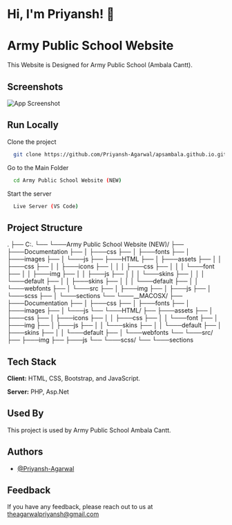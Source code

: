 
# Hi, I'm Priyansh! 👋

  
# Army Public School Website


This Website is Designed for Army Public School (Ambala Cantt).
## Screenshots

![App Screenshot](https://via.placeholder.com/468x300?text=App+Screenshot+Here)

  
## Run Locally

Clone the project

```bash
  git clone https://github.com/Priyansh-Agarwal/apsambala.github.io.git
```

Go to the Main Folder

```bash
  cd Army Public School Website (NEW)

```

Start the server

```bash
  Live Server (VS Code)
```

  
## Project Structure

.
├── C:.
└── └───Army Public School Website (NEW)/
    ├── ├───Documentation
    ├── │   ├───css
    ├── │   ├───fonts
    ├── │   ├───images
    ├── │   └───js
    ├── ├───HTML
    ├── │   ├───assets
    ├── │   │   ├───css
    ├── │   │   ├───icons
    ├── │   │   │   ├───css
    ├── │   │   │   └───font
    ├── │   │   ├───img
    ├── │   │   ├───js
    ├── │   │   │   └───skins
    ├── │   │   │       └───default
    ├── │   │   ├───skins
    ├── │   │   │   └───default
    ├── │   │   └───webfonts
    ├── │   └───src
    ├── │       ├───img
    ├── │       ├───js
    ├── │       └───scss
    ├── │           └───sections
    └── └───__MACOSX/
        ├── ├───Documentation
        ├── │   ├───css
        ├── │   ├───fonts
        ├── │   ├───images
        ├── │   └───js
        └── └───HTML/
            ├── ├───assets
            ├── │   ├───css
            ├── │   ├───icons
            ├── │   │   ├───css
            ├── │   │   └───font
            ├── │   ├───img
            ├── │   ├───js
            ├── │   │   └───skins
            ├── │   │       └───default
            ├── │   ├───skins
            ├── │   │   └───default
            ├── │   └───webfonts
            └── └───src/
                ├── ├───img
                ├── ├───js
                └── └───scss/
                    └── └───sections


  
## Tech Stack

**Client:** HTML, CSS, Bootstrap, and JavaScript.

**Server:** PHP, Asp.Net

  
## Used By

This project is used by Army Public School Ambala Cantt.


  
## Authors

- [@Priyansh-Agarwal](https://www.github.com/Priyansh-Agarwal)

  
## Feedback

If you have any feedback, please reach out to us at theagarwalpriyansh@gmail.com

  
